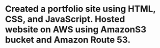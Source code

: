 # Created a portfolio site using HTML, CSS, and JavaScript. Hosted website on AWS using  AmazonS3 bucket and Amazon Route 53. 
